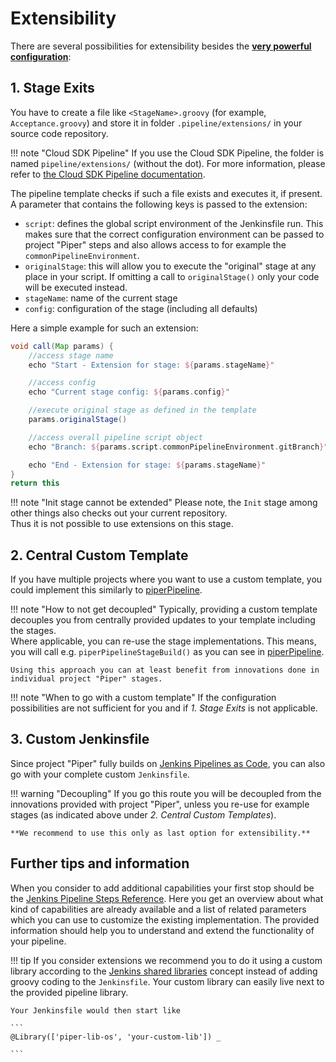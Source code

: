 # Extensibility

There are several possibilities for extensibility besides the **[very powerful configuration](configuration.md)**:

## 1. Stage Exits

  You have to create a file like `<StageName>.groovy` (for example, `Acceptance.groovy`) and store it in folder `.pipeline/extensions/` in your source code repository.

!!! note "Cloud SDK Pipeline"
    If you use the Cloud SDK Pipeline, the folder is named `pipeline/extensions/` (without the dot). For more information, please refer to [the Cloud SDK Pipeline documentation](https://github.com/SAP/cloud-s4-sdk-pipeline/blob/master/doc/pipeline/extensibility.md).

  The pipeline template checks if such a file exists and executes it, if present.
  A parameter that contains the following keys is passed to the extension:

  * `script`: defines the global script environment of the Jenkinsfile run. This makes sure that the correct configuration environment can be passed to project "Piper" steps and also allows access to for example the `commonPipelineEnvironment`.
  * `originalStage`: this will allow you to execute the "original" stage at any place in your script. If omitting a call to `originalStage()` only your code will be executed instead.
  * `stageName`: name of the current stage
  * `config`: configuration of the stage (including all defaults)

  Here a simple example for such an extension:

  ``` groovy
  void call(Map params) {
      //access stage name
      echo "Start - Extension for stage: ${params.stageName}"

      //access config
      echo "Current stage config: ${params.config}"

      //execute original stage as defined in the template
      params.originalStage()

      //access overall pipeline script object
      echo "Branch: ${params.script.commonPipelineEnvironment.gitBranch}"

      echo "End - Extension for stage: ${params.stageName}"
  }
  return this
  ```

!!! note "Init stage cannot be extended"
    Please note, the `Init` stage among other things also checks out your current repository.<br />Thus it is not possible to use extensions on this stage.

## 2. Central Custom Template

If you have multiple projects where you want to use a custom template, you could implement this similarly to [piperPipeline](https://github.com/SAP/jenkins-library/blob/master/vars/piperPipeline.groovy).

!!! note "How to not get decoupled"
    Typically, providing a custom template decouples you from centrally provided updates to your template including the stages.<br />
    Where applicable, you can re-use the stage implementations. This means, you will call e.g. `piperPipelineStageBuild()` as you can see in [piperPipeline](https://github.com/SAP/jenkins-library/blob/master/vars/piperPipeline.groovy).

    Using this approach you can at least benefit from innovations done in individual project "Piper" stages.

!!! note "When to go with a custom template"
    If the configuration possibilities are not sufficient for you and if _1. Stage Exits_ is not applicable.

## 3. Custom Jenkinsfile

Since project "Piper" fully builds on [Jenkins Pipelines as Code](https://jenkins.io/doc/book/pipeline-as-code/), you can also go with your complete custom `Jenkinsfile`.

!!! warning "Decoupling"
    If you go this route you will be decoupled from the innovations provided with project "Piper", unless you re-use for example stages (as indicated above under _2. Central Custom Templates_).

    **We recommend to use this only as last option for extensibility.**


## Further tips and information

When you consider to add additional capabilities your first stop should be the [Jenkins Pipeline Steps Reference](https://jenkins.io/doc/pipeline/steps/).
Here you get an overview about what kind of capabilities are already available and a list of related parameters which you can use to customize the existing implementation. The provided information should help you to understand and extend the functionality of your pipeline.

!!! tip
    If you consider extensions we recommend you to do it using a custom library according to the [Jenkins shared libraries](https://jenkins.io/doc/book/pipeline/shared-libraries/) concept instead of adding groovy coding to the `Jenkinsfile`.
    Your custom library can easily live next to the provided pipeline library.

    Your Jenkinsfile would then start like

    ```
    @Library(['piper-lib-os', 'your-custom-lib']) _

    ```

<!-- ## Examples

work in progress
-->

